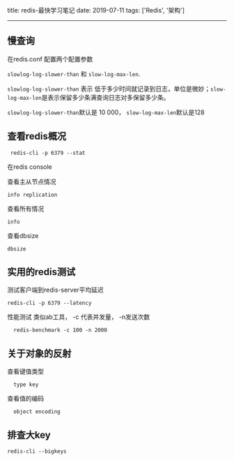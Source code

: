 title: redis-最快学习笔记
date: 2019-07-11
tags: ['Redis', '架构']

----

## 慢查询
 在redis.conf 配置两个配置参数

`slowlog-log-slower-than` 和 `slow-log-max-len`.

`slowlog-log-slower-than` 表示 低于多少时间就记录到日志，单位是微妙；`slow-log-max-len`是表示保留多少条满查询日志对多保留多少条。

`slowlog-log-slower-than`默认是 10 000， `slow-log-max-len`默认是128


## 查看redis概况

```
 redis-cli -p 6379 --stat
```

在redis console

查看主从节点情况
```
info replication
```

查看所有情况
```
info
```

查看dbsize
```
dbsize
```


## 实用的redis测试

测试客户端到redis-server平均延迟

```
redis-cli -p 6379 --latency
```


性能测试
类似ab工具， -c 代表并发量， -n发送次数

```
  redis-benchmark -c 100 -n 2000
```


## 关于对象的反射

查看键值类型

```
  type key
```

查看值的编码 
```
  object encoding
```

## 排查大key
```
redis-cli --bigkeys
```
